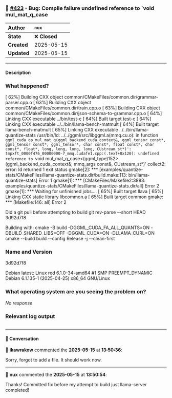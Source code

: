 ### 🐛 [#423](https://github.com/ikawrakow/ik_llama.cpp/issues/423) - Bug: Compile failure undefined reference to `void mul_mat_q_case

| **Author** | `nux` |
| :--- | :--- |
| **State** | ❌ **Closed** |
| **Created** | 2025-05-15 |
| **Updated** | 2025-05-15 |

---

#### Description

### What happened?

[ 62%] Building CXX object common/CMakeFiles/common.dir/grammar-parser.cpp.o
[ 63%] Building CXX object common/CMakeFiles/common.dir/train.cpp.o
[ 63%] Building CXX object common/CMakeFiles/common.dir/json-schema-to-grammar.cpp.o
[ 64%] Linking CXX executable ../bin/test-c
[ 64%] Built target test-c
[ 64%] Linking CXX executable ../../bin/llama-bench-matmult
[ 64%] Built target llama-bench-matmult
[ 65%] Linking CXX executable ../../bin/llama-quantize-stats
/usr/bin/ld: ../../ggml/src/libggml.a(mmq.cu.o): in function `ggml_cuda_op_mul_mat_q(ggml_backend_cuda_context&, ggml_tensor const*, ggml_tensor const*, ggml_tensor*, char const*, float const*, char const*, float*, long, long, long, long, CUstream_st*)':
tmpxft_0000f476_00000000-7_mmq.cudafe1.cpp:(.text+0x120): undefined reference to `void mul_mat_q_case<(ggml_type)152>(ggml_backend_cuda_context&, mmq_args const&, CUstream_st*)'
collect2: error: ld returned 1 exit status
gmake[2]: *** [examples/quantize-stats/CMakeFiles/llama-quantize-stats.dir/build.make:113: bin/llama-quantize-stats] Error 1
gmake[1]: *** [CMakeFiles/Makefile2:3883: examples/quantize-stats/CMakeFiles/llama-quantize-stats.dir/all] Error 2
gmake[1]: *** Waiting for unfinished jobs....
[ 65%] Built target llava
[ 65%] Linking CXX static library libcommon.a
[ 65%] Built target common
gmake: *** [Makefile:146: all] Error 2


Did a git pull before attempting to build
git rev-parse --short HEAD 3d92d7f8

Building with:
cmake -B build -DGGML_CUDA_FA_ALL_QUANTS=ON -DBUILD_SHARED_LIBS=OFF -DGGML_CUDA=ON -DLLAMA_CURL=ON
cmake --build build --config Release -j --clean-first


### Name and Version

3d92d7f8

Debian latest: Linux red 6.1.0-34-amd64 #1 SMP PREEMPT_DYNAMIC Debian 6.1.135-1 (2025-04-25) x86_64 GNU/Linux


### What operating system are you seeing the problem on?

_No response_

### Relevant log output

```shell

```

---

#### 💬 Conversation

👤 **ikawrakow** commented the **2025-05-15** at **13:50:36**:<br>

Sorry, forgot to add a file. It should work now.

---

👤 **nux** commented the **2025-05-15** at **13:50:54**:<br>

Thanks! Committed fix before my attempt to build just llama-server completed!